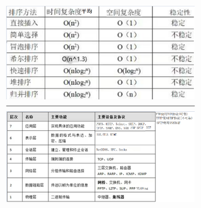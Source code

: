 ![image-20250421084251091](../../images/image-20250421084251091.png)

---

![df01c16c41b520b7ff38885a2f34b28](../../images/df01c16c41b520b7ff38885a2f34b28.png)
